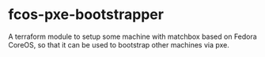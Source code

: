 # fcos-pxe-bootstrapper
A terraform module to setup some machine with matchbox based on Fedora CoreOS, so that it can be used to bootstrap other 
machines via pxe.
